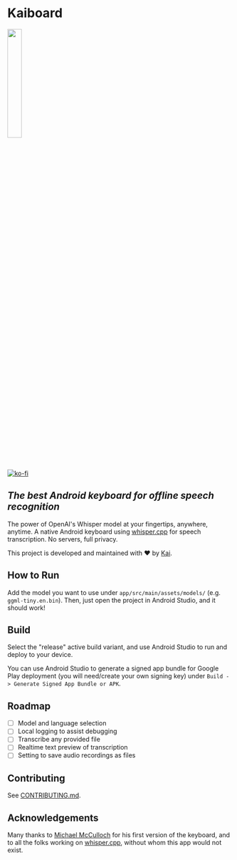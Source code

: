 # Kaiboard

<a href="https://play.google.com/store/apps/details?id=kaizo.co.WhisperVoiceKeyboard">
  <img src="https://cdn.rawgit.com/steverichey/google-play-badge-svg/master/img/en_get.svg" width="25%">
</a>

[![ko-fi](https://ko-fi.com/img/githubbutton_sm.svg)](https://ko-fi.com/kaisoapbox)

## _The best Android keyboard for offline speech recognition_

The power of OpenAI's Whisper model at your fingertips, anywhere, anytime. A native Android keyboard using [whisper.cpp](https://github.com/ggerganov/whisper.cpp/) for speech transcription. No servers, full privacy.

This project is developed and maintained with ❤️ by [Kai](https://kaisoapbox.com/).

## How to Run

Add the model you want to use under `app/src/main/assets/models/` (e.g. `ggml-tiny.en.bin`). Then, just open the project in Android Studio, and it should work!

## Build

Select the "release" active build variant, and use Android Studio to run and deploy to your device.

You can use Android Studio to generate a signed app bundle for Google Play deployment (you will need/create your own signing key) under `Build -> Generate Signed App Bundle or APK`.

## Roadmap

- [ ] Model and language selection
- [ ] Local logging to assist debugging
- [ ] Transcribe any provided file
- [ ] Realtime text preview of transcription
- [ ] Setting to save audio recordings as files

## Contributing

See [CONTRIBUTING.md](CONTRIBUTING.md).

## Acknowledgements

Many thanks to [Michael McCulloch](https://github.com/MichaelMcCulloch/WhisperVoiceKeyboard) for his first version of the keyboard, and to all the folks working on [whisper.cpp](https://github.com/ggerganov/whisper.cpp/), without whom this app would not exist.
